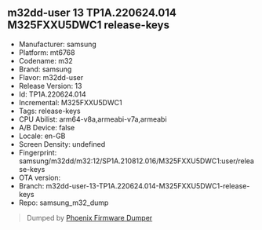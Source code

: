 ## m32dd-user 13 TP1A.220624.014 M325FXXU5DWC1 release-keys
- Manufacturer: samsung
- Platform: mt6768
- Codename: m32
- Brand: samsung
- Flavor: m32dd-user
- Release Version: 13
- Id: TP1A.220624.014
- Incremental: M325FXXU5DWC1
- Tags: release-keys
- CPU Abilist: arm64-v8a,armeabi-v7a,armeabi
- A/B Device: false
- Locale: en-GB
- Screen Density: undefined
- Fingerprint: samsung/m32dd/m32:12/SP1A.210812.016/M325FXXU5DWC1:user/release-keys
- OTA version: 
- Branch: m32dd-user-13-TP1A.220624.014-M325FXXU5DWC1-release-keys
- Repo: samsung_m32_dump


>Dumped by [Phoenix Firmware Dumper](https://github.com/DroidDumps/phoenix_firmware_dumper)
